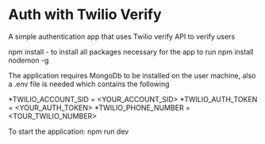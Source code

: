 # Auth with Twilio Verify
A simple authentication app that uses Twilio verify API to verify users

npm install - to install all packages necessary for the app to run
npm install nodemon -g

The application requires MongoDb to be installed on the user machine, also a .env file is needed which contains the following 

*TWILIO_ACCOUNT_SID = <YOUR_ACCOUNT_SID>
*TWILIO_AUTH_TOKEN = <YOUR_AUTH_TOKEN>
*TWILIO_PHONE_NUMBER = <TOUR_TWILIO_NUMBER>

To start the application: npm run dev
